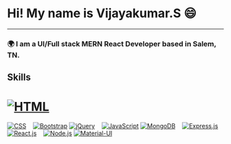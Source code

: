 

# Hi! My name is Vijayakumar.S 😄
---
### 🌍  I am a UI/Full stack MERN React Developer based in Salem, TN.
## Skills

# [![HTML](https://skillicons.dev/icons?i=html)](https://skillicons.dev)
[![CSS](https://skillicons.dev/icons?i=css)](https://skillicons.dev)&nbsp;&nbsp;&nbsp;
[![Bootstrap](https://skillicons.dev/icons?i=bootstrap)](https://skillicons.dev)
[![jQuery](https://skillicons.dev/icons?i=jquery)](https://skillicons.dev)&nbsp;&nbsp;&nbsp;
[![JavaScript](https://skillicons.dev/icons?i=js)](https://skillicons.dev)
[![MongoDB](https://skillicons.dev/icons?i=mongodb)](https://skillicons.dev)&nbsp;&nbsp;&nbsp;
[![Express.js](https://skillicons.dev/icons?i=express)](https://skillicons.dev)
[![React.js](https://skillicons.dev/icons?i=react)](https://skillicons.dev)&nbsp;&nbsp;&nbsp;
[![Node.js](https://skillicons.dev/icons?i=nodejs)](https://skillicons.dev)
[![Material-UI](https://skillicons.dev/icons?i=mui)](https://skillicons.dev)&nbsp;&nbsp;&nbsp;



